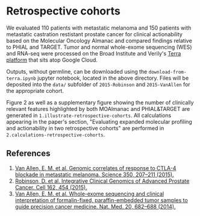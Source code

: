 # Retrospective cohorts
We evaluated 110 patients with metastatic melanoma and 150 patients with metastatic castration restistant prostate cancer for clinical actionability based on the Molecular Oncology Almanac and compared findings relative to PHIAL and TARGET. Tumor and normal whole-exome sequencing (WES) and RNA-seq were processed on the Broad Institute and Verily's [Terra platform](https://app.terra.bio/) that sits atop Google Cloud. 

Outputs, without germline, can be downloaded using the `download-from-terra.ipynb` jupyter notebook, located in the above directory. Files will be deposited into the `data/` subfolder of `2015-Robinson` and `2015-VanAllen` for the appropriate cohort. 

Figure 2 as well as a supplementary figure showing the number of clinically relevant features highlighted by both MOAlmanac and PHIAL&TARGET are generated in `1.illustrate-retrospective-cohorts`. All calculations appearing in the paper's section, "Evaluating expanded molecular profiling and actionability in two retrospective cohorts" are performed in `2.calculations-retrospective-cohorts`. 


## References
1. [Van Allen, E. M. et al. Genomic correlates of response to CTLA-4 blockade in metastatic melanoma. Science 350, 207–211 (2015).](http://science.sciencemag.org/content/350/6257/207.long)
2. [Robinson, D. et al. Integrative Clinical Genomics of Advanced Prostate Cancer. Cell 162, 454 (2015).](https://www.sciencedirect.com/science/article/pii/S0092867415005486?via%3Dihub)
3. [Van Allen, E. M. et al. Whole-exome sequencing and clinical interpretation of formalin-fixed, paraffin-embedded tumor samples to guide precision cancer medicine. Nat. Med. 20, 682–688 (2014).](https://www.nature.com/articles/nm.3559)
